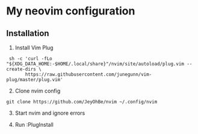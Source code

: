# My neovim configuration

## Installation

1. Install Vim Plug
```
 sh -c 'curl -fLo "${XDG_DATA_HOME:-$HOME/.local/share}"/nvim/site/autoload/plug.vim --create-dirs \
       https://raw.githubusercontent.com/junegunn/vim-plug/master/plug.vim'
```

2. Clone nvim config   
```
git clone https://github.com/JeyOhBe/nvim ~/.config/nvim
```

3. Start nvim and ignore errors

4. Run :PlugInstall    
